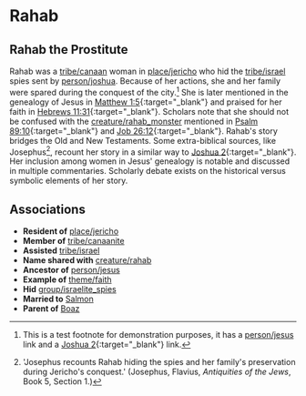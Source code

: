 # Rahab
## Rahab the Prostitute
Rahab was a [tribe/canaan](../../tribe/canaan/) woman in [place/jericho](../../place/jericho/) who hid the [tribe/israel](../../tribe/israel/) spies sent by [person/joshua](../../person/joshua/). 
Because of her actions, she and her family were spared during the conquest of the city.[^test_footnote]
She is later mentioned in the genealogy of Jesus in [Matthew 1:5](https://biblehub.com/context/matthew/1-5.htm){:target="_blank"} and praised for her faith in [Hebrews 11:31](https://biblehub.com/context/hebrews/11-31.htm){:target="_blank"}. 
Scholars note that she should not be confused with the [creature/rahab_monster](../../creature/rahab_monster/) mentioned in [Psalm 89:10](https://biblehub.com/context/psalms/89-10.htm){:target="_blank"} and [Job 26:12](https://biblehub.com/context/job/26-12.htm){:target="_blank"}.
Rahab's story bridges the Old and New Testaments. Some extra-biblical sources, like Josephus[^josephus_note_1], recount her story in a similar way to [Joshua 2](https://biblehub.com/context/joshua/2.htm){:target="_blank"}.
Her inclusion among women in Jesus' genealogy is notable and discussed in multiple commentaries. Scholarly debate exists on the historical versus symbolic elements of her story.


## Associations
- **Resident of** [place/jericho](../../place/jericho/)
- **Member of** [tribe/canaanite](../../tribe/canaanite/)
- **Assisted** [tribe/israel](../../tribe/israel/)
- **Name shared with** [creature/rahab](../../creature/rahab/)
- **Ancestor of** [person/jesus](../../person/jesus/)
- **Example of** [theme/faith](../../theme/faith/)
- **Hid** [group/israelite_spies](../../group/israelite_spies/)
- **Married to** [Salmon](../../person/salmon/)
- **Parent of** [Boaz](../../person/boaz/)

[^test_footnote]: This is a test footnote for demonstration purposes, it has a [person/jesus](../../person/jesus/) link and a [Joshua 2](https://biblehub.com/context/joshua/2.htm){:target="_blank"} link.
[^josephus_note_1]: 'Josephus recounts Rahab hiding the spies and her family's preservation during Jericho's conquest.' (Josephus, Flavius, *Antiquities of the Jews*, Book 5, Section 1.)
